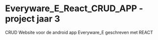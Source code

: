 # Everyware_E_React_CRUD_APP - project jaar 3
 CRUD Website voor de android app Everyware_E geschreven met REACT
